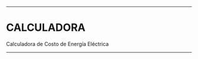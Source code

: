 ----------------------------------------

# CALCULADORA

Calculadora de Costo de Energía Eléctrica

-----------------------------------------

